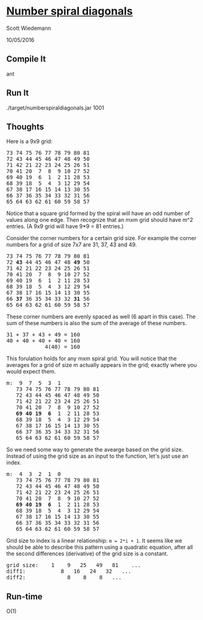 [Number spiral diagonals](http://projecteuler.net/problem=28)
====================
Scott Wiedemann

10/05/2016

Compile It
----------
ant


Run It
------
./target/numberspiraldiagonals.jar 1001

Thoughts
--------

Here is a 9x9 grid:
<pre>
73 74 75 76 77 78 79 80 81
72 43 44 45 46 47 48 49 50
71 42 21 22 23 24 25 26 51
70 41 20  7  8  9 10 27 52
69 40 19  6  1  2 11 28 53
68 39 18  5  4  3 12 29 54
67 38 17 16 15 14 13 30 55
66 37 36 35 34 33 32 31 56
65 64 63 62 61 60 59 58 57
</pre>

Notice that a square grid formed by the spiral will have an odd number of values along one edge.  Then recognize that an mxm grid should have m^2 entries. (A 9x9 grid will have 9*9 = 81 entries.)

Consider the corner numbers for a certain grid size.  For example the corner numbers for a grid of size 7x7 are 31, 37, 43 and 49.

<pre>
73 74 75 76 77 78 79 80 81
72 <b>43</b> 44 45 46 47 48 <b>49</b> 50
71 42 21 22 23 24 25 26 51
70 41 20  7  8  9 10 27 52
69 40 19  6  1  2 11 28 53
68 39 18  5  4  3 12 29 54
67 38 17 16 15 14 13 30 55
66 <b>37</b> 36 35 34 33 32 <b>31</b> 56
65 64 63 62 61 60 59 58 57
</pre>

These corner numbers are evenly spaced as well (6 apart in this case).  The sum of these numbers is also the sum of the average of these numbers.
<pre>
31 + 37 + 43 + 49 = 160
40 + 40 + 40 + 40 = 160
            4(40) = 160
</pre>

This forulation holds for any mxm spiral grid.  You will notice that the averages for a grid of size m actually appears in the grid; exactly where you would expect them.
<pre>
m:  9  7  5  3  1
   73 74 75 76 77 78 79 80 81
   72 43 44 45 46 47 48 49 50
   71 42 21 22 23 24 25 26 51
   70 41 20  7  8  9 10 27 52
   <b>69</b> <b>40</b> <b>19</b>  <b>6</b>  1  2 11 28 53
   68 39 18  5  4  3 12 29 54
   67 38 17 16 15 14 13 30 55
   66 37 36 35 34 33 32 31 56
   65 64 63 62 61 60 59 58 57
</pre>

So we need some way to generate the avearge based on the grid size.  Instead of using the grid size as an input to the function, let's just use an index.
<pre>
m:  4  3  2  1  0
   73 74 75 76 77 78 79 80 81
   72 43 44 45 46 47 48 49 50
   71 42 21 22 23 24 25 26 51
   70 41 20  7  8  9 10 27 52
   <b>69</b> <b>40</b> <b>19</b>  <b>6</b>  1  2 11 28 53
   68 39 18  5  4  3 12 29 54
   67 38 17 16 15 14 13 30 55
   66 37 36 35 34 33 32 31 56
   65 64 63 62 61 60 59 58 57
</pre>

Grid size to index is a linear relationship: ```m = 2*i + 1```.  It seems like we should be able to describe this pattern using a quadratic equation, after all the second differences (derivative) of the grid size is a constant.

<pre>
grid size:    1    9   25   49   81    ...
diff1:           8   16   24   32   ...
diff2:             8    8    8   ...
</pre>


Run-time
--------
O(1)
